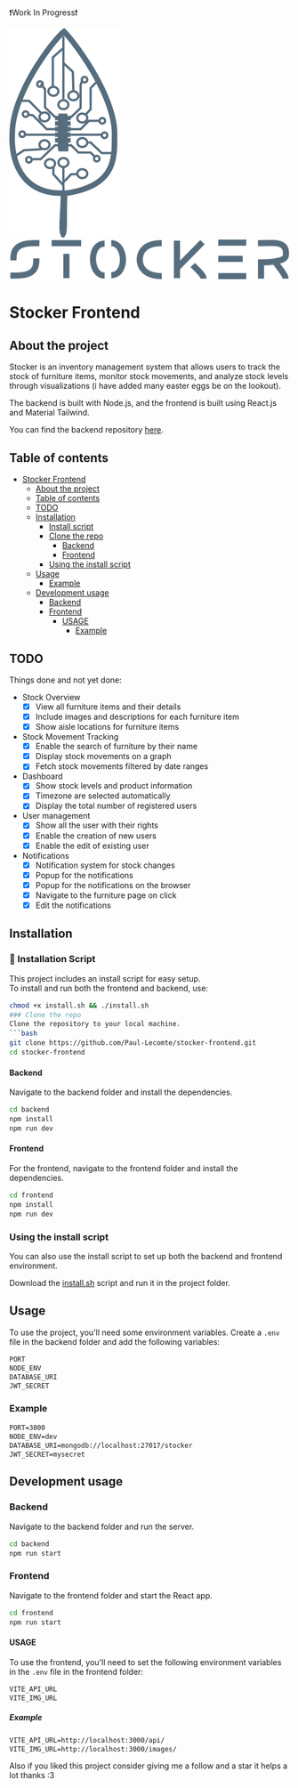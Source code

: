 
❗Work In Progress❗

![logo](src/assets/stocker_logo.svg)
![logo](src/assets/stocker_name.svg)

# Stocker Frontend

## About the project
Stocker is an inventory management system that allows users to track the stock of furniture items, monitor stock movements, and analyze stock levels through visualizations (i have added many easter eggs be on the lookout).

The backend is built with Node.js, and the frontend is built using React.js and Material Tailwind.

You can find the backend repository [here](https://github.com/Paul-Lecomte/stocker-backend).
## Table of contents
* [Stocker Frontend](#stocker-frontend)
   * [About the project](#about-the-project)
   * [Table of contents](#table-of-contents)
   * [TODO](#todo)
   * [Installation](#installation)
      * [Install script](#-installation-script)
      * [Clone the repo](#clone-the-repo)
         * [Backend](#backend)
         * [Frontend](#frontend)
      * [Using the install script](#using-the-install-script)
   * [Usage](#usage)
      * [Example](#example)
   * [Development usage](#development-usage)
      * [Backend](#backend-1)
      * [Frontend](#frontend-1)
         * [USAGE](#usage-1)
            * [Example](#example-1)

## TODO
Things done and not yet done:
- Stock Overview
   - [x] View all furniture items and their details
   - [x] Include images and descriptions for each furniture item
   - [x] Show aisle locations for furniture items
- Stock Movement Tracking
   - [x] Enable the search of furniture by their name
   - [x] Display stock movements on a graph
   - [x] Fetch stock movements filtered by date ranges
- Dashboard
   - [x] Show stock levels and product information
   - [x] Timezone are selected automatically
   - [x] Display the total number of registered users
- User management
  - [x] Show all the user with their rights
  - [x] Enable the creation of new users
  - [x] Enable the edit of existing user
- Notifications
   - [x] Notification system for stock changes
   - [x] Popup for the notifications
   - [x] Popup for the notifications on the browser
   - [x] Navigate to the furniture page on click
   - [x] Edit the notifications

## Installation
### 🚀 Installation Script

This project includes an install script for easy setup.  
To install and run both the frontend and backend, use:

```bash
chmod +x install.sh && ./install.sh
### Clone the repo
Clone the repository to your local machine.
```bash
git clone https://github.com/Paul-Lecomte/stocker-frontend.git
cd stocker-frontend
```

#### Backend
Navigate to the backend folder and install the dependencies.
```bash
cd backend
npm install
npm run dev
```

#### Frontend
For the frontend, navigate to the frontend folder and install the dependencies.
```bash
cd frontend
npm install
npm run dev
```

### Using the install script
You can also use the install script to set up both the backend and frontend environment.

Download the [install.sh](./install.sh) script and run it in the project folder.

## Usage
To use the project, you'll need some environment variables. Create a `.env` file in the backend folder and add the following variables:
```env
PORT
NODE_ENV
DATABASE_URI
JWT_SECRET
```

### Example
```env
PORT=3000
NODE_ENV=dev
DATABASE_URI=mongodb://localhost:27017/stocker
JWT_SECRET=mysecret
```

## Development usage
### Backend
Navigate to the backend folder and run the server.
```bash
cd backend
npm run start
```

### Frontend
Navigate to the frontend folder and start the React app.
```bash
cd frontend
npm run start
```

#### USAGE
To use the frontend, you'll need to set the following environment variables in the `.env` file in the frontend folder:
```env
VITE_API_URL
VITE_IMG_URL
```

##### Example
```env
VITE_API_URL=http://localhost:3000/api/
VITE_IMG_URL=http://localhost:3000/images/
```

Also if you liked this project consider giving me a follow and a star it helps a lot thanks :3